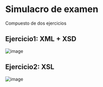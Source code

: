 # Simulacro de examen
Compuesto de dos ejercicios

## Ejercicio1: XML + XSD
![image](https://github.com/profeMelola/LM-05-2023-24/assets/91023374/c2b47183-8805-4abc-a647-57ae417e76c0)


## Ejercicio2: XSL

![image](https://github.com/profeMelola/LM-05-2023-24/assets/91023374/6949e139-4cb2-4751-99b3-2cd2e2952af1)
